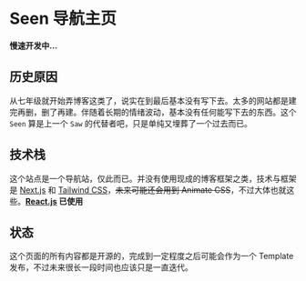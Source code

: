 # Seen 导航主页

**慢速开发中...**

## 历史原因

从七年级就开始弄博客这类了，说实在到最后基本没有写下去。太多的网站都是建完再删，删了再建。伴随着长期的情绪波动，基本没有任何能写下去的东西。这个 `Seen` 算是上一个 `Saw` 的代替者吧，只是单纯又埋葬了一个过去而已。

## 技术栈

这个站点是一个导航站，仅此而已。并没有使用现成的博客框架之类，技术与框架是 [Next.js](https://nextjs.org/) 和 [Tailwind CSS](https://tailwindcss.com/)，~~未来可能还会用到 Animate CSS~~，不过大体也就这些。**[React.js](https://reactjs.org) 已使用**

## 状态

这个页面的所有内容都是开源的，完成到一定程度之后可能会作为一个 Template 发布，不过未来很长一段时间也应该只是一直迭代。
